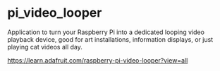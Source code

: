 # pi_video_looper
Application to turn your Raspberry Pi into a dedicated looping video playback device, good for art installations, information displays, or just playing cat videos all day.

https://learn.adafruit.com/raspberry-pi-video-looper?view=all
